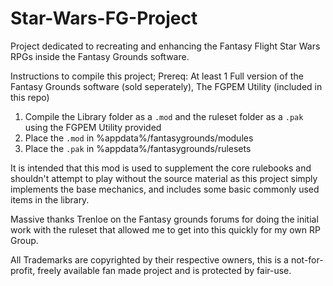 # Star-Wars-FG-Project
Project dedicated to recreating and enhancing the Fantasy Flight Star Wars RPGs inside the Fantasy Grounds software.

Instructions to compile this project;
Prereq: At least 1 Full version of the Fantasy Grounds software (sold seperately), The FGPEM Utility (included in this repo)
1) Compile the Library folder as a `.mod` and the ruleset folder as a `.pak` using the FGPEM Utility provided
2) Place the `.mod` in %appdata%/fantasygrounds/modules
3) Place the `.pak` in %appdata%/fantasygrounds/rulesets

It is intended that this mod is used to supplement the core rulebooks and shouldn't attempt to play without the source material as this project simply implements the base mechanics, and includes some basic commonly used items in the library.

Massive thanks Trenloe on the Fantasy grounds forums for doing the initial work with the ruleset that allowed me to get into this quickly for my own RP Group.  

All Trademarks are copyrighted by their respective owners, this is a not-for-profit, freely available fan made project and is protected by fair-use.
